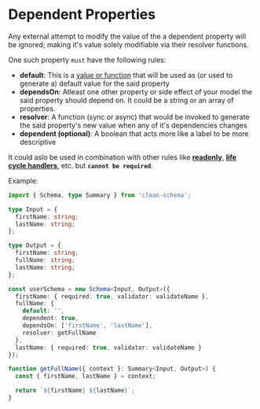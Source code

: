 # Dependent Properties

Any external attempt to modify the value of the a dependent property will be ignored; making it's value solely modifiable via their resolver functions.

One such property `must` have the following rules:

- **default**: This is a [value or function](./defaults.md#default-values) that will be used as (or used to generate a) default value for the said property
- **dependsOn**: Atleast one other property or side effect of your model the said property should depend on. It could be a string or an array of properties.
- **resolver**: A function (sync or async) that would be invoked to generate the said property's new value when any of it's dependencies changes
- **dependent (optional)**: A boolean that acts more like a label to be more descriptive

It could aslo be used in combination with other rules like [**readonly**](./readonly.md#readonly-properties), [**life cycle handlers**](../life-cycles.md#life-cycle-handlers), etc. but **`cannot be required`**.

Example:

```ts
import { Schema, type Summary } from 'clean-schema';

type Input = {
  firstName: string;
  lastName: string;
};

type Output = {
  firstName: string;
  fullName: string;
  lastName: string;
};

const userSchema = new Schema<Input, Output>({
  firstName: { required: true, validator: validateName },
  fullName: {
    default: '',
    dependent: true,
    dependsOn: ['firstName', 'lastName'],
    resolver: getFullName
  },
  lastName: { required: true, validator: validateName }
});

function getFullName({ context }: Summary<Input, Output>) {
  const { firstName, lastName } = context;

  return `${firstName} ${lastName}`;
}
```

